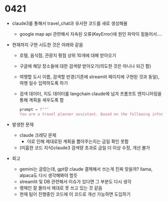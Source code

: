 # 0421

- claude3를 통해서 travel_chat과 유사한 코드를 새로 생성해봄
    - google map api 관련해서 지속된 오류(KeyError)에 원인 파악이 힘들어서….

- 현재까지 구현 시도한 것은 아래와 같음
    - 호텔, 음식점, 관광지 평점 상위 10개에 대해 받아오기
    - 구글에 해당 장소들에 대한 검색량 받아오기(의도한 것은 아니나 되긴 함)
    - 여행할 도시 이름, 검색할 반경(기존에 streamlit 페이지에 구현된 것과 동일), 여행 일수 입력하도록 하기
    - 검색 데이터, 지도 데이터를 langchain claude에 넘겨 프롬프트 엔지니어링을 통해 계획을 세우도록 함
        
        ```python
        prompt = f"""
        You are a travel planner assistant. Based on the following information about hotels, restaurants, and tourist attractions in {city}, create an optimal travel itinerary for a {num_days}-day trip. Consider factors such as ratings, location, and relevance to create a well-rounded and enjoyable experience.
        ```
        

- 발생한 문제
    - claude 크레딧 문제
        - 이로 인해 제대로된 계획을 뽑아주는지는 금일 확인 못함
    - (미흡한 코드 지식)claude3 검색량 초과로 금일 더 이상 수정, 개선 불가

- 회고
    - gemini는 글렀는데, gpt랑 claude 결제해서 쓰는게 진짜 맞을까? 
    llama, alpaca도 다시 생각해봐야 할듯
    - streamlit 및 DB 관련해서 이슈가 있다면 그 부분도 다시 생각
    - 랭체인 잘 몰라서 제대로 못 쓰고 있는 것 같음
    - 현재 팀이 진행중인 코드에 이 코드로 개선 가능하면 도입하기
